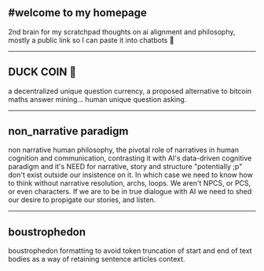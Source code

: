 #welcome to my homepage
---

2nd brain for my scratchpad thoughts on ai alignment and philosophy, mostly a public link so I can paste it into chatbots 📎

---

## DUCK COIN 🦆
a decentralized unique question currency, a proposed alternative to bitcoin maths answer mining... human unique question asking.

---

## non_narrative paradigm

non narrative human philosophy, the pivotal role of narratives in human cognition and communication, contrasting it with AI's data-driven cognitive paradigm and it's NEED for narrative, story and structure "potentially ;p" don't exist outside our insistence on it. In which case we need to know how to think without narrative resolution, archs, loops. We aren't NPCS, or PCS, or even characters. If we are to be in true dialogue with AI we need to shed our desire to propigate our stories, and listen. 

---


## boustrophedon

boustrophedon formatting to avoid token truncation of start and end of text bodies as a way of retaining sentence articles context.
